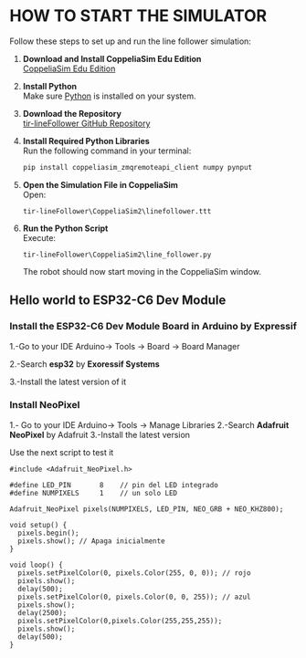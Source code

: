 # HOW TO START THE SIMULATOR
Follow these steps to set up and run the line follower simulation:
1. **Download and Install CoppeliaSim Edu Edition**  
   [CoppeliaSim Edu Edition](https://www.coppeliarobotics.com/)

2. **Install Python**  
   Make sure [Python](https://www.python.org/downloads/) is installed on your system.

3. **Download the Repository**  
   [tir-lineFollower GitHub Repository](https://github.com/IRS-tecMty/tir-lineFollower)

4. **Install Required Python Libraries**  
   Run the following command in your terminal:
   ```bash
   pip install coppeliasim_zmqremoteapi_client numpy pynput
   ```

5. **Open the Simulation File in CoppeliaSim**  
   Open:
   ```
   tir-lineFollower\CoppeliaSim2\linefollower.ttt
   ```

6. **Run the Python Script**  
   Execute:
   ```
   tir-lineFollower\CoppeliaSim2\line_follower.py
   ```
   The robot should now start moving in the CoppeliaSim window.




## Hello world to ESP32-C6 Dev Module


### Install the ESP32-C6 Dev Module Board in Arduino by **Expressif**


1.-Go to your IDE Arduino-> Tools -> Board -> Board Manager 

2.-Search **esp32** by **Exoressif Systems** 

3.-Install the latest version of it


### Install NeoPixel

1.- Go to your IDE Arduino-> Tools -> Manage Libraries
2.-Search **Adafruit NeoPixel** by Adafruit
3.-Install the latest version


Use the next script to test it


```
#include <Adafruit_NeoPixel.h>

#define LED_PIN       8    // pin del LED integrado
#define NUMPIXELS     1    // un solo LED

Adafruit_NeoPixel pixels(NUMPIXELS, LED_PIN, NEO_GRB + NEO_KHZ800);

void setup() {
  pixels.begin();
  pixels.show(); // Apaga inicialmente
}

void loop() {
  pixels.setPixelColor(0, pixels.Color(255, 0, 0)); // rojo
  pixels.show();
  delay(500);
  pixels.setPixelColor(0, pixels.Color(0, 0, 255)); // azul
  pixels.show();
  delay(2500);
  pixels.setPixelColor(0,pixels.Color(255,255,255));
  pixels.show();
  delay(500);
}

```


